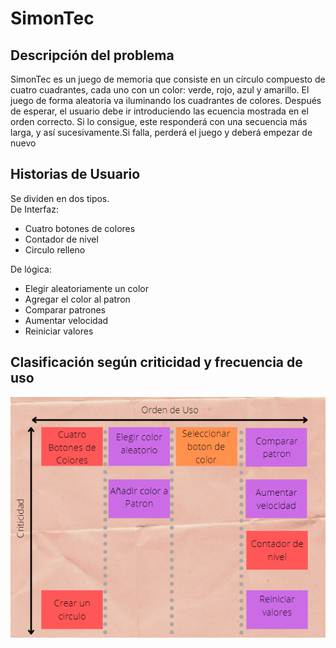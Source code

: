 # SimonTec
## Descripción del problema

SimonTec es un juego de memoria que consiste en un círculo compuesto de 
cuatro cuadrantes, cada uno con un color: verde, rojo, azul y amarillo. 
El juego de forma aleatoria va iluminando los cuadrantes de colores. 
Después de esperar, el usuario debe ir introduciendo las ecuencia mostrada 
en el orden correcto. Si lo consigue, este responderá con una secuencia 
más larga, y así sucesivamente.Si falla, perderá el juego y deberá empezar 
de nuevo

## Historias de Usuario

Se dividen en dos tipos. 
<br>
De Interfaz:<br>
* Cuatro botones de colores
* Contador de nivel
* Circulo relleno

De lógica:
* Elegir aleatoriamente un color
* Agregar el color al patron
* Comparar patrones
* Aumentar velocidad
* Reiniciar valores

## Clasificación según criticidad y frecuencia de uso
![alt text][logo1]

[Logo1]: https://github.com/Tzornti/SimonTec/raw/main/Imagenes/Organizacion.png "Logo Title Text 2"


